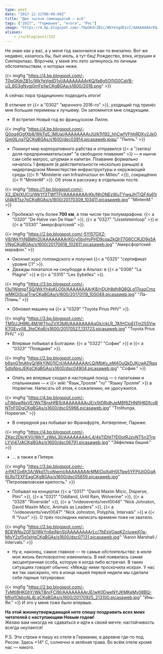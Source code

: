```yaml
---
type: post
date: "2017-12-31T00:00:00Z"
title: "Две тысячи семнадцатый — всё"
tags: ["2017", "Германия", "итоги", "Рес"]
image: "https://4.bp.blogspot.com/-T0pGKdrZB1c/WkYeVgdD1vI/AAAAAAAArKQ/fa8g5Ol1jG0CaVB-u3_6G3gNvgj0mFp1wCKgBGAs/s1600/2018.png"
aliases:
    - /ru/blog/post/332
---
```


Не знаю как у вас, а у меня год закончился как-то внезапно. Вот же недавно, казалось бы, был июль, а тут бац! Рождество, ёлка, игрушки и Синтерклаас. Впрочем, у меня это лето затянулось по личным обстоятельствам, о которых ниже.

{{< imgfig "https://4.bp.blogspot.com/-T0pGKdrZB1c/WkYeVgdD1vI/AAAAAAAArKQ/fa8g5Ol1jG0CaVB-u3_6G3gNvgj0mFp1wCKgBGAs/s1600/2018.png" >}}

А сейчас пора традиционно подводить итоги!

В отличие от {{< a "0302" "мрачного 2016-го" >}}, уходящий год принёс мне большие перемены к лучшему. Он запомнится мне следующим.

<!--more-->

* Я встретил Новый год во французском Лилле.

{{< imgfig "https://4.bp.blogspot.com/-Q0oq4GgfXb8/WkTg5_IMUaI/AAAAAAAArJU/kTt192_hhCwfVFhhRDXy2JkOQm0ILnq7QCKgBGAs/s1600/dsc03914.picasaweb.jpgш" "Лилль." >}}
* Покинул мир корпоративного рабства и отправился {{< a "/series/доля-предпринимательская" "в свободное плавание" >}} — я нынче сам себе матрос, штурман и капитан. Плавание формально началось 1 февраля (в действительности несколько раньше) в нидерландском Министерстве инфраструктуры и окружающей среды ({{< fl "Ministerie van Infrastructuur en Milieu" >}}), сокращённо {{< fl "MinIenM" >}}. Об этом я расскажу в отдельном посте.

{{< imgfig "https://1.bp.blogspot.com/-X2_lDklXUCU/WkYf3TWfTFI/AAAAAAAArKk/NhONEzWuTYwgJHTjQF4s61rUl4k8Tsz7gCKgBGAs/s1600/20170309_103411.picasaweb.jpg" "MinIenM." >}}
* Пробежал чуть более **700 км**, в том числе три полумарафона: {{< a "0320" "De Halve van De Haar" >}}, {{< a "0327" "IJsselsteinloop" >}} и {{< a "0330" "амерсфортский" >}}.

{{< imgfig "https://2.bp.blogspot.com/-5YI57OXZ-V8/WkYhNBMhI2I/AAAAAAAArK0/y0bvHvPHD9cqaZkQhT7G6CCRJD9x5AVNgCKgBGAs/s1600/20170618_102611.picasaweb.jpg" "Амерсфортский марафон." >}}
* Окончил курс голландского и получил {{< a "0325" "сертификат уровня С1" >}}.
* Дважды покатался на сноуборде в Альпах: в {{< a "0306" "La Plagne" >}} и {{< a "0315" "Les Sybelles" >}}.

{{< imgfig "https://3.bp.blogspot.com/-f3u1WgmpTSQ/WkYh4sKLO0I/AAAAAAAArK8/nDUh8dh8Q8QLg17oazCmzwMKDiScalTrwCKgBGAs/s1600/20170119_105049.picasaweb.jpg" "Ла-Плань." >}}
* Обновил машину на {{< a "0329" "Toyota Prius PHV" >}}.

{{< imgfig "https://3.bp.blogspot.com/-TM5UJH9RL4M/WThoZVX3b8I/AAAAAAAAqGk/ckLR_7A1HCIoEtTm25SVwK7GEvy08_3tgCKgB/s1600/20170527_131723.picasaweb.jpg" "Toyota Prius PHV." >}}
* Впервые побывал в Болгарии: {{< a "0322" "Софии" >}} и {{< a "0323" "Пловдиве" >}}.

{{< imgfig "https://2.bp.blogspot.com/-b6snG1mAhyQ/WkYlNG1ICnI/AAAAAAAArLQ/MbKv_eM4OuQkDJKcwAZRqq5dlsNxsJEKgCKgBGAs/s1600/dsc04904.picasaweb.jpg" "София." >}}
* Опять же впервые сходил в настоящий поход — с палатками и спальниками — к {{< wiki "Язык_Тролля" "ru" "Языку Тролля" >}} в Норвегии. Написать об этом, к сожалению, не удосужился.

{{< imgfig "https://4.bp.blogspot.com/-uTiMswINxVE/WkTBnsHfB1I/AAAAAAAArJE/x5tDRidhJeM8f6ZHNflH6DfcoBNTnF0DgCKgBGAs/s1600/dsc05966.picasaweb.jpg" "Trolltunga, Норвегия." >}}
* В очередной раз побывал во Франкфурте, Антверпене, Париже.

{{< imgfig "https://4.bp.blogspot.com/-ZKec2DkrKV0/WkY_zWeL3II/AAAAAAAArL4/4sTIDhtTfD0otRJzvNT5n3TrpLYVi47JACKgBGAs/s1600/dsc06791.picasaweb.jpg" "Эйфелева башня." >}}
* … а также в Питере.

{{< imgfig "https://3.bp.blogspot.com/-zrPATGx6h3A/Wkd17coNwmI/AAAAAAAArMM/DqXqlH0I7bw5YFPjUtOGgA6LRsTEXFEagCKgBGAs/s1600/dsc05659.picasaweb.jpg" "Петропавловская крепость." >}}
* Побывал на концертах {{< a "0317" "David Maxim Micic, Disperse, Plini" >}}, {{< a "0321" "Oddland, Until Rain, Wolverine" >}}, {{< a "0328" "Riverside" >}}, {{< a "/videoevents/vevt0046" "Nick Johnston, David Maxim Micic, Animals as Leaders" >}}, {{< a "/videoevents/vevt0047" "Nick Johnston, Polyphia, Intervals" >}} и {{< fl "Vuur" >}}. О трёх последних написать времени тоже не хватило.

{{< imgfig "https://2.bp.blogspot.com/-BDEWNu2GFSI/WkYn6eiNmSI/AAAAAAAArLc/7bEsVOaqKZcIuweXj1a-MlvY2sf5g1sHgCKgBGAs/s1600/dsc07131.picasaweb.jpg" "Aaron Marshall / Intervals." >}}
* Ну и, наконец, самое главное — те самые *обстоятельства*: в июле моя жизнь бесповоротно изменилась. В ней появилась самая эксцентричная особа, которую я когда либо встречал. В таких ситуациях говорят обычно: «Между ними проскочила искра». У нас же так заискрило, что в конце нашей первой недели мы сделали себе парные татуировки:

{{< imgfig "https://2.bp.blogspot.com/-TvMtl8HKGhY/WkTBnrFCI9I/AAAAAAAArJE/wK0DweNYJKMKeMv08BQ-Mhq1OkbzAL4LgCKgBGAs/s1600/20170925_213100.picasaweb.jpg" "Инь-Ян." >}}
И это у меня тоже было впервые.

<p class="text-center">
    <b>На этой жизнеутверждающей ноте спешу поздравить всех моих читателей с наступающим Новым годом!</b><br>
    Желаю вам никогда не сдаваться и идти к своей мечте: настойчивость всегда окупается!
</p>

P.S. Эти строки я пишу из отеля в Германии, в деревне где-то под Ресом. Здесь +14° C, солнечно и зелёная трава. Во всём отеле кроме нас — никого.
